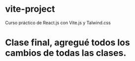 # vite-project
Curso práctico de React.js con Vite.js y Talwind.css
# Clase final, agregué todos los cambios de todas las clases.
